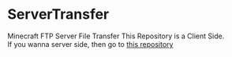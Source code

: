 # ServerTransfer
Minecraft FTP Server File Transfer
This Repository is a Client Side. <br>
If you wanna server side, then go to [this repository](https://github.com/RanolP/ServerTransfer-Server)

